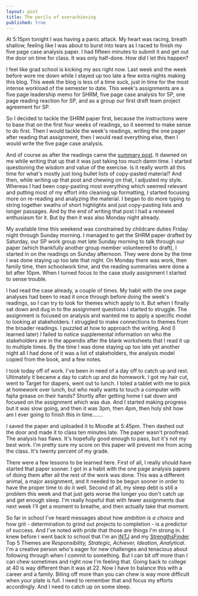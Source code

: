 ```yaml
---
layout: post
title: The perils of overachieving
published: true
---
```


At 5:15pm tonight I was having a panic attack. My heart was racing, breath shallow, feeling like I was about to burst into tears as I raced to finish my five page case analysis paper. I had fifteen minutes to submit it and get out the door on time for class. It was only half-done. How did I let this happen?

I feel like grad school is kicking my ass right now. Last week and the week before wore me down while I stayed up too late a few extra nights making this blog. This week the blog is less of a time suck, just in time for the most intense workload of the semester to date. This week's assignments are a five page leadership memo for SHRM, five page case analysis for SP, one page reading reaction for SP, and as a group our first draft team project agreement for SP.

So I decided to tackle the SHRM paper first, because the instructions were to base that on the first four weeks of readings, so it seemed to make sense to do first. Then I would tackle the week's readings, writing the one pager after reading that assignment, then I would read everything else, then I would write the five page case analysis.

And of course as after the readings came the [summary post](/readings-wk-5-f17/). It dawned on me while writing that up that it was just taking too much damn time. I started questioning the wisdom and value of the exercise. Is it really worth all this time for what's mostly just long bullet lists of copy-pasted material? And then, while writing up that post and chewing on that, I adjusted my style. Whereas I had been copy-pasting most everything which seemed relevant and putting most of my effort into cleaning up formatting, I started focusing more on re-reading and analyzing the material. I began to do more typing to string together swaths of short highlights and just copy-pasting lists and longer passages. And by the end of writing that post I had a renewed enthusiasm for it. But by then it was also Monday night already.

My available time this weekend was constrained by childcare duties Friday night through Sunday morning. I managed to get the SHRM paper drafted by Saturday, our SP work group met late Sunday morning to talk through our paper (which thankfully another group member volunteered to draft), I started in on the readings on Sunday afternoon. They were done by the time I was done staying up too late that night. On Monday there was work, then family time, then schoolwork time, and the reading summaries were done a bit after 10pm. When I turned focus to the case study assignment I started to sense trouble.

I had read the case already, a couple of times. My habit with the one page analyses had been to read it once through before doing the week's readings, so I can try to look for themes which apply to it. But when I finally sat down and dug in to the assignment questions I started to struggle. The assignment is focused on analysis and wanted me to apply a specific model to looking at stakeholders. I struggled to make connections to themes from the broader readings. I puzzled at how to approach the writing. And (I learned later) I failed to notice supplemental information on who the stakeholders are in the appendix after the blank worksheets that I read it up to multiple times. By the time I was done staying up too late yet another night all I had done of it was a list of stakeholders, the analysis model copied from the book, and a few notes.

I took today off of work. I've been in need of a day off to catch up and rest. Ultimately it became a day to catch up and do homework. I got my hair cut, went to Target for diapers, went out to lunch. I toted a tablet with me to pick at homework over lunch, but who really wants to touch a computer with fajita grease on their hands? Shortly after getting home I sat down and focused on the assignment which was due. And I started making progress but it was slow going, and then it was 3pm, then 4pm, then holy shit how am I ever going to finish this in time.......

I saved the paper and uploaded it to Moodle at 5:45pm. Then dashed out the door and made it to class ten minutes late. The paper wasn't proofread. The analysis has flaws. It's hopefully good enough to pass, but it's not my best work. I'm pretty sure my score on this paper will prevent me from acing the class. It's twenty percent of my grade.

There were a few lessons to be learned here. First of all, I really should have started that paper sooner. I got in a habit with the one page analysis papers of doing them after all the rest of the work was done. This was a different animal, a major assignment, and it needed to be begun sooner in order to have the proper time to do it well. Second of all, my sleep debt is still a problem this week and that just gets worse the longer you don't catch up and get enough sleep. I'm really hopeful that with fewer assignments due next week I'll get a moment to breathe, and then actually take that moment.

So far in school I've heard messages about how _ambition is a choice_ and how grit - determination to grind out projects to completion - is a predictor of success. And I've noted with pride that those are things I'm strong in. I knew before I went back to school that I'm an [INTJ](https://www.16personalities.com/intj-personality) and my [StrengthsFinder](http://strengths.gallup.com/en-us/default.aspx) Top 5 Themes are _Responsibility, Strategic, Achiever, Ideation, Analytical_. I'm a creative person who's eager for new challenges and tenacious about following through when I commit to something. But I can bit off more than I can chew sometimes and right now I'm feeling that. Going back to college at 40 is way different than it was at 22. Now I have to balance this with a career and a family. Biting off more than you can chew is way more difficult when your plate is full. I need to remember that and focus my efforts accordingly. And I need to catch up on some sleep.
